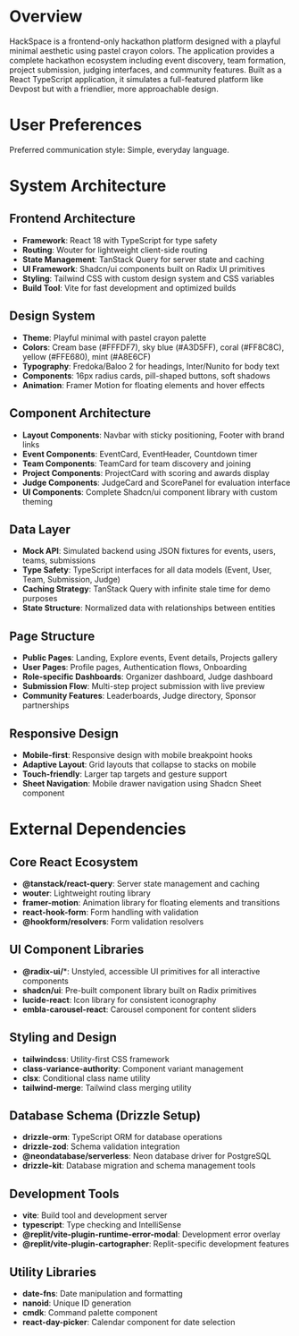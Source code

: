 # Overview

HackSpace is a frontend-only hackathon platform designed with a playful minimal aesthetic using pastel crayon colors. The application provides a complete hackathon ecosystem including event discovery, team formation, project submission, judging interfaces, and community features. Built as a React TypeScript application, it simulates a full-featured platform like Devpost but with a friendlier, more approachable design.

# User Preferences

Preferred communication style: Simple, everyday language.

# System Architecture

## Frontend Architecture
- **Framework**: React 18 with TypeScript for type safety
- **Routing**: Wouter for lightweight client-side routing
- **State Management**: TanStack Query for server state and caching
- **UI Framework**: Shadcn/ui components built on Radix UI primitives
- **Styling**: Tailwind CSS with custom design system and CSS variables
- **Build Tool**: Vite for fast development and optimized builds

## Design System
- **Theme**: Playful minimal with pastel crayon palette
- **Colors**: Cream base (#FFFDF7), sky blue (#A3D5FF), coral (#FF8C8C), yellow (#FFE680), mint (#A8E6CF)
- **Typography**: Fredoka/Baloo 2 for headings, Inter/Nunito for body text
- **Components**: 16px radius cards, pill-shaped buttons, soft shadows
- **Animation**: Framer Motion for floating elements and hover effects

## Component Architecture
- **Layout Components**: Navbar with sticky positioning, Footer with brand links
- **Event Components**: EventCard, EventHeader, Countdown timer
- **Team Components**: TeamCard for team discovery and joining
- **Project Components**: ProjectCard with scoring and awards display
- **Judge Components**: JudgeCard and ScorePanel for evaluation interface
- **UI Components**: Complete Shadcn/ui component library with custom theming

## Data Layer
- **Mock API**: Simulated backend using JSON fixtures for events, users, teams, submissions
- **Type Safety**: TypeScript interfaces for all data models (Event, User, Team, Submission, Judge)
- **Caching Strategy**: TanStack Query with infinite stale time for demo purposes
- **State Structure**: Normalized data with relationships between entities

## Page Structure
- **Public Pages**: Landing, Explore events, Event details, Projects gallery
- **User Pages**: Profile pages, Authentication flows, Onboarding
- **Role-specific Dashboards**: Organizer dashboard, Judge dashboard
- **Submission Flow**: Multi-step project submission with live preview
- **Community Features**: Leaderboards, Judge directory, Sponsor partnerships

## Responsive Design
- **Mobile-first**: Responsive design with mobile breakpoint hooks
- **Adaptive Layout**: Grid layouts that collapse to stacks on mobile
- **Touch-friendly**: Larger tap targets and gesture support
- **Sheet Navigation**: Mobile drawer navigation using Shadcn Sheet component

# External Dependencies

## Core React Ecosystem
- **@tanstack/react-query**: Server state management and caching
- **wouter**: Lightweight routing library
- **framer-motion**: Animation library for floating elements and transitions
- **react-hook-form**: Form handling with validation
- **@hookform/resolvers**: Form validation resolvers

## UI Component Libraries
- **@radix-ui/***: Unstyled, accessible UI primitives for all interactive components
- **shadcn/ui**: Pre-built component library built on Radix primitives
- **lucide-react**: Icon library for consistent iconography
- **embla-carousel-react**: Carousel component for content sliders

## Styling and Design
- **tailwindcss**: Utility-first CSS framework
- **class-variance-authority**: Component variant management
- **clsx**: Conditional class name utility
- **tailwind-merge**: Tailwind class merging utility

## Database Schema (Drizzle Setup)
- **drizzle-orm**: TypeScript ORM for database operations
- **drizzle-zod**: Schema validation integration
- **@neondatabase/serverless**: Neon database driver for PostgreSQL
- **drizzle-kit**: Database migration and schema management tools

## Development Tools
- **vite**: Build tool and development server
- **typescript**: Type checking and IntelliSense
- **@replit/vite-plugin-runtime-error-modal**: Development error overlay
- **@replit/vite-plugin-cartographer**: Replit-specific development features

## Utility Libraries
- **date-fns**: Date manipulation and formatting
- **nanoid**: Unique ID generation
- **cmdk**: Command palette component
- **react-day-picker**: Calendar component for date selection